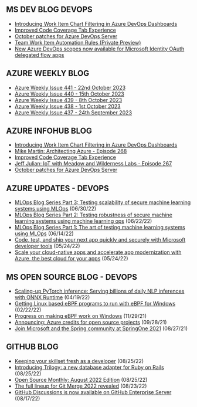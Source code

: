 ## MS DEV BLOG DEVOPS 

<!-- DEVBLOGDEVOPS:START -->
- [Introducing Work Item Chart Filtering in Azure DevOps Dashboards](https://devblogs.microsoft.com/devops/introducing-work-item-chart-filtering-in-azure-devops-dashboards/)
- [Improved Code Coverage Tab Experience](https://devblogs.microsoft.com/devops/improved-code-coverage-tab-experience/)
- [October patches for Azure DevOps Server](https://devblogs.microsoft.com/devops/october-patches-for-azure-devops-server-3/)
- [Team Work Item Automation Rules (Private Preview)](https://devblogs.microsoft.com/devops/team-backlog-automation-rules-private-preview/)
- [New Azure DevOps scopes now available for Microsoft Identity OAuth delegated flow apps](https://devblogs.microsoft.com/devops/new-azure-devops-scopes-now-available-for-microsoft-identity-oauth-delegated-flow-apps/)
<!-- DEVBLOGDEVOPS:END -->


## AZURE WEEKLY BLOG

<!-- AZUREWEEKLY:START -->
- [Azure Weekly Issue 441 - 22nd October 2023](https://azureweekly.info/issue-441.html)
- [Azure Weekly Issue 440 - 15th October 2023](https://azureweekly.info/issue-440.html)
- [Azure Weekly Issue 439 - 8th October 2023](https://azureweekly.info/issue-439.html)
- [Azure Weekly Issue 438 - 1st October 2023](https://azureweekly.info/issue-438.html)
- [Azure Weekly Issue 437 - 24th September 2023](https://azureweekly.info/issue-437.html)
<!-- AZUREWEEKLY:END -->

## AZURE INFOHUB BLOG 

<!-- AZUREINFOHUB:START -->
- [Introducing Work Item Chart Filtering in Azure DevOps Dashboards](https://devblogs.microsoft.com/devops/introducing-work-item-chart-filtering-in-azure-devops-dashboards/)
- [Mike Martin: Architecting Azure - Episode 268](http://feed.azuredevops.show/mike-martin-architecting-azure-episode-268)
- [Improved Code Coverage Tab Experience](https://devblogs.microsoft.com/devops/improved-code-coverage-tab-experience/)
- [Jeff Julian: IoT with Meadow and Wilderness Labs - Episode 267](http://feed.azuredevops.show/jeff-julian-iot-with-meadow-and-wilderness-labs-episode-267)
- [October patches for Azure DevOps Server](https://devblogs.microsoft.com/devops/october-patches-for-azure-devops-server-3/)
<!-- AZUREINFOHUB:END -->


## AZURE UPDATES - DEVOPS 

<!-- AZUREUPDATES:START -->

 - [MLOps Blog Series Part 3: Testing scalability of secure machine learning systems using MLOps](https://azure.microsoft.com/blog/mlops-blog-series-part-3-testing-scalability-of-secure-machine-learning-systems-using-mlops/) (06/30/22)
 - [MLOps Blog Series Part 2: Testing robustness of secure machine learning systems using machine learning ops](https://azure.microsoft.com/blog/mlops-blog-series-part-2-testing-robustness-of-secure-machine-learning-systems-using-machine-learning-ops/) (06/22/22)
 - [MLOps Blog Series Part 1: The art of testing machine learning systems using MLOps](https://azure.microsoft.com/blog/mlops-blog-series-part-1-the-art-of-testing-machine-learning-systems-using-mlops/) (06/14/22)
 - [Code, test, and ship your next app quickly and securely with Microsoft developer tools](https://azure.microsoft.com/blog/code-test-and-ship-your-next-app-quickly-and-securely-with-microsoft-developer-tools/) (05/24/22)
 - [Scale your cloud-native apps and accelerate app modernization with Azure, the best cloud for your apps](https://azure.microsoft.com/blog/scale-your-cloudnative-apps-and-accelerate-app-modernization-with-azure-the-best-cloud-for-your-apps/) (05/24/22)
<!-- AZUREUPDATES:END -->


## MS OPEN SOURCE BLOG - DEVOPS 

<!-- MSOPENSOURCEBLOG:START -->

 - [Scaling-up PyTorch inference: Serving billions of daily NLP inferences with ONNX Runtime](https://cloudblogs.microsoft.com/opensource/2022/04/19/scaling-up-pytorch-inference-serving-billions-of-daily-nlp-inferences-with-onnx-runtime/) (04/19/22)
 - [Getting Linux based eBPF programs to run with eBPF for Windows](https://cloudblogs.microsoft.com/opensource/2022/02/22/getting-linux-based-ebpf-programs-to-run-with-ebpf-for-windows/) (02/22/22)
 - [Progress on making eBPF work on Windows](https://cloudblogs.microsoft.com/opensource/2021/11/29/progress-on-making-ebpf-work-on-windows/) (11/29/21)
 - [Announcing: Azure credits for open source projects](https://cloudblogs.microsoft.com/opensource/2021/09/28/announcing-azure-credits-for-open-source-projects/) (09/28/21)
 - [Join Microsoft and the Spring community at SpringOne 2021](https://cloudblogs.microsoft.com/opensource/2021/08/27/join-microsoft-and-the-spring-community-at-springone-2021/) (08/27/21)
<!-- MSOPENSOURCEBLOG:END -->


## GITHUB BLOG


<!-- GITHUB:START -->

 - [Keeping your skillset fresh as a developer](https://github.blog/2022-08-25-keeping-your-skillset-fresh-as-a-developer/) (08/25/22)
 - [Introducing Trilogy: a new database adapter for Ruby on Rails](https://github.blog/2022-08-25-introducing-trilogy-a-new-database-adapter-for-ruby-on-rails/) (08/25/22)
 - [Open Source Monthly: August 2022 Edition](https://github.blog/2022-08-25-open-source-monthly-august-2022-edition/) (08/25/22)
 - [The full lineup for Git Merge 2022 revealed](https://github.blog/2022-08-23-the-full-lineup-for-git-merge-2022-revealed/) (08/23/22)
 - [GitHub Discussions is now available on GitHub Enterprise Server](https://github.blog/2022-08-17-github-discussions-is-now-available-on-github-enterprise-server/) (08/17/22)
<!-- GITHUB:END -->
